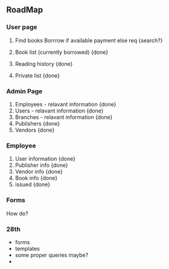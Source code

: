 ## RoadMap

### User page

1. Find books
 Borrrow
 if available payment 
 else req                           {search?}

2. Book list (currently borrowed)   {done}
3. Reading history                  {done}
4. Private list                     {done}

### Admin Page

1. Employees - relavant information     {done}
2. Users - relavant information         {done}
3. Branches - relavant information      {done}
4. Publishers                           {done}
5. Vendors                              {done}

### Employee

1. User information {done}
2. Publisher info   {done}
3. Vendor info      {done}
4. Book info        {done}
5. issued           {done}


### Forms

How do?

### 28th 

* forms
* templates
* some proper queries maybe?
* 
